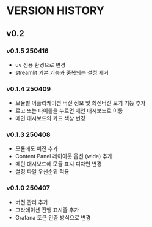 # VERSION HISTORY

## v0.2

### v0.1.5 250416

- uv 전용 환경으로 변경
- streamlit 기본 기능과 중복되는 설정 제거

### v0.1.4 250409

- 모듈별 어플리케이션 버전 정보 및 최신버전 보기 기능 추가
- 로고 또는 타이틀을 누르면 메인 대시보드로 이동
- 메인 대시보드의 카드 색상 변경

### v0.1.3 250408

- 모듈에도 버전 추가
- Content Panel 레이아웃 옵션 (wide) 추가
- 메인 대시보드에 모듈 표시 디자인 변경
- 설정 파일 우선순위 적용

### v0.1.0 250407

- 버전 관리 추가
- 그라데이션 진행 표시줄 추가
- Grafana 토큰 인증 방식으로 변경
